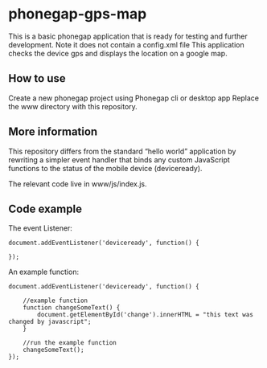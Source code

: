 # phonegap-gps-map
This is a basic phonegap application that is ready for testing and further development.
Note it does not contain a config.xml file
This application checks the device gps and displays the location on a google map.

How to use
----------
Create a new phonegap project using Phonegap cli or desktop app 
Replace the www directory with this repository.

More information
----------
This repository differs from the standard “hello world” application by rewriting a simpler event handler that binds any custom JavaScript functions to the status of the mobile device (deviceready).

The relevant code live in www/js/index.js.

Code example
------------
The event Listener:
```
document.addEventListener('deviceready', function() {
    
});
```

An example function:
```
document.addEventListener('deviceready', function() {
    
    //example function
    function changeSomeText() {
        document.getElementById('change').innerHTML = "this text was changed by javascript";
    }

    //run the example function
    changeSomeText();
});
```